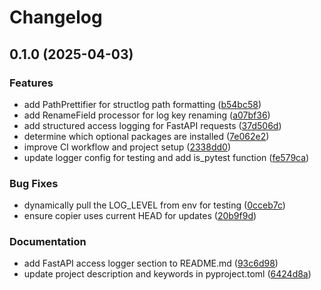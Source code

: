 # Changelog

## 0.1.0 (2025-04-03)


### Features

* add PathPrettifier for structlog path formatting ([b54bc58](https://github.com/iloveitaly/structlog_config/commit/b54bc58ef5d896675a69d809704829b3976763b7))
* add RenameField processor for log key renaming ([a07bf36](https://github.com/iloveitaly/structlog_config/commit/a07bf363aa97631978c141c7385932f76ac30398))
* add structured access logging for FastAPI requests ([37d506d](https://github.com/iloveitaly/structlog_config/commit/37d506dec89fc9c0de6a548371724c2342c0bafc))
* determine which optional packages are installed ([7e062e2](https://github.com/iloveitaly/structlog_config/commit/7e062e2a50902ce53295730d8ad69faa387b1997))
* improve CI workflow and project setup ([2338dd0](https://github.com/iloveitaly/structlog_config/commit/2338dd06ed1c044123a11f5cc08278130da31d21))
* update logger config for testing and add is_pytest function ([fe579ca](https://github.com/iloveitaly/structlog_config/commit/fe579ca8c0210934ca7d85294b6d3b5a1d567c68))


### Bug Fixes

* dynamically pull the LOG_LEVEL from env for testing ([0cceb7c](https://github.com/iloveitaly/structlog_config/commit/0cceb7c541bd3f2d03ccf71392ee56ba5ae7f0bd))
* ensure copier uses current HEAD for updates ([20b9f9d](https://github.com/iloveitaly/structlog_config/commit/20b9f9d64f7c09d22d149162af332954cad5d070))


### Documentation

* add FastAPI access logger section to README.md ([93c6d98](https://github.com/iloveitaly/structlog_config/commit/93c6d98e5441f6f4c5e69dc9c618dfcfb556e7f4))
* update project description and keywords in pyproject.toml ([6424d8a](https://github.com/iloveitaly/structlog_config/commit/6424d8a440d474a8feb4c8ddff322b2e17241126))
